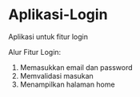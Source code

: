 # Aplikasi-Login
Aplikasi untuk fitur login

Alur Fitur Login:
1. Memasukkan email dan password
2. Memvalidasi masukan
3. Menampilkan halaman home
